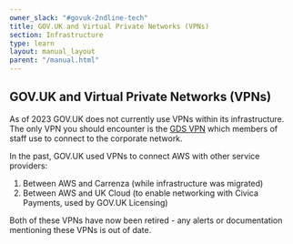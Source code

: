```yaml
---
owner_slack: "#govuk-2ndline-tech"
title: GOV.UK and Virtual Private Networks (VPNs)
section: Infrastructure
type: learn
layout: manual_layout
parent: "/manual.html"
---
```


## GOV.UK and Virtual Private Networks (VPNs)

As of 2023 GOV.UK does not currently use VPNs within its infrastructure. The only VPN you should encounter is the [GDS VPN][gds-vpn] which members of staff use to connect to the corporate network.

In the past, GOV.UK used VPNs to connect AWS with other service providers:

1. Between AWS and Carrenza (while infrastructure was migrated)
2. Between AWS and UK Cloud (to enable networking with Civica Payments, used by GOV.UK Licensing)

Both of these VPNs have now been retired - any alerts or documentation mentioning these VPNs is out of date.

[gds-vpn]: https://docs.google.com/document/d/1O1LmLByDLlKU4F1-3chwS8qddd2WjYQgMaaEgTfK5To/edit
